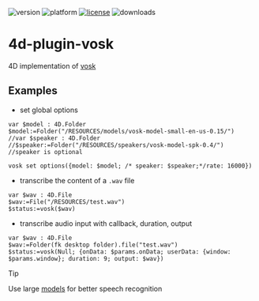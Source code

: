 ![version](https://img.shields.io/badge/version-20%2B-E23089)
![platform](https://img.shields.io/static/v1?label=platform&message=mac-intel%20|%20mac-arm%20|%20win-64&color=blue)
[![license](https://img.shields.io/github/license/miyako/4d-plugin-vosk)](LICENSE)
![downloads](https://img.shields.io/github/downloads/miyako/4d-plugin-vosk/total)

# 4d-plugin-vosk

4D implementation of [vosk](https://github.com/alphacep/vosk-api)

## Examples

* set global options
  
```4d
var $model : 4D.Folder
$model:=Folder("/RESOURCES/models/vosk-model-small-en-us-0.15/")
//var $speaker : 4D.Folder
//$speaker:=Folder("/RESOURCES/speakers/vosk-model-spk-0.4/")
//speaker is optional

vosk set options({model: $model; /* speaker: $speaker;*/rate: 16000})
```  



* transcribe the content of a `.wav` file

```4d
var $wav : 4D.File
$wav:=File("/RESOURCES/test.wav")
$status:=vosk($wav)
```

* transcribe audio input with callback, duration, output

```4d
var $wav : 4D.File
$wav:=Folder(fk desktop folder).file("test.wav")
$status:=vosk(Null; {onData: $params.onData; userData: {window: $params.window}; duration: 9; output: $wav})
```

> [!TIP]
> Use large [models](https://alphacephei.com/vosk/models) for better speech recognition
